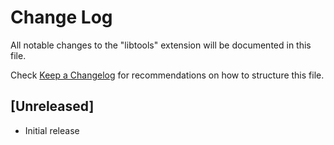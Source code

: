 # Change Log

All notable changes to the "libtools" extension will be documented in this file.

Check [Keep a Changelog](http://keepachangelog.com/) for recommendations on how to structure this file.

## [Unreleased]

- Initial release